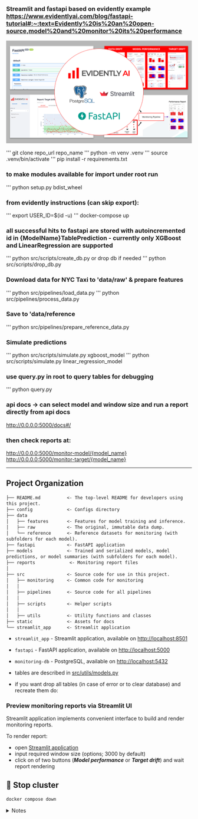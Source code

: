 ### Streamlit and fastapi based on evidently example https://www.evidentlyai.com/blog/fastapi-tutorial#:~:text=Evidently%20is%20an%20open-source,model%20and%20monitor%20its%20performance
![Evidently.ai + FastAPI](static/banner.png "Dashboard preview")

''' git clone repo_url repo_name
''' python -m venv .venv
''' source .venv/bin/activate
''' pip install -r requirements.txt

### to make modules available for import under root run
''' python setup.py bdist_wheel

### from evidently instructions (can skip export):
''' export USER_ID=$(id -u)
''' docker-compose up

### all successful hits to fastapi are stored with autoincremented id in {ModelName}TablePrediction - currently only XGBoost and LinearRegression are supported

''' python src/scripts/create_db.py
or drop db if needed
''' python src/scripts/drop_db.py
### Download data for NYC Taxi to 'data/raw' & prepare features
''' python src/pipelines/load_data.py 
''' python src/pipelines/process_data.py  
### Save to 'data/reference
''' python src/pipelines/prepare_reference_data.py 
### Simulate predictions
''' python src/scripts/simulate.py xgboost_model
''' python src/scripts/simulate.py linear_regression_model
### use query.py in root to query tables for debugging
''' python query.py

### api docs -> can select model and window size and run a report directly from api docs
http://0.0.0.0:5000/docs#/

### then check reports at:
http://0.0.0.0:5000/monitor-model/{model_name}
http://0.0.0.0:5000/monitor-target/{model_name}

--------
Project Organization
------------

    ├── README.md          <- The top-level README for developers using this project.
    ├── config             <- Configs directory
    ├── data
    │   ├── features       <- Features for model training and inference.
    │   ├── raw            <- The original, immutable data dump.
    │   └── reference      <- Reference datasets for monitoring (with subfolders for each model).
    ├── fastapi            <- FastAPI application
    ├── models             <- Trained and serialized models, model predictions, or model summaries (with subfolders for each model).
    ├── reports             <- Monitoring report files
    │
    ├── src                <- Source code for use in this project.
    │   ├── monitoring     <- Common code for monitoring 
    │   │
    │   ├── pipelines      <- Source code for all pipelines
    │   │
    │   ├── scripts        <- Helper scripts
    │   │
    │   ├── utils          <- Utility functions and classes 
    ├── static             <- Assets for docs 
    └── streamlit_app      <- Streamlit application
    
- `streamlit_app` - Streamlit application, available on [http://localhost:8501](http://localhost:8501)
- `fastapi` - FastAPI application, available on [http://localhost:5000](http://localhost:5000)
- `monitoring-db` - PostgreSQL, available on [http://localhost:5432](http://localhost:5432)
  
- tables are described in [src/utils/models.py](src/utils/models.py)
- if you want drop all tables (in case of error or to clear database) and recreate them do:
  
### Preview monitoring reports via Streamlit UI

Streamlit application implements convenient interface to build and render monitoring reports.

To render report:
- open [Streamlit application](http://localhost:8501)
- input required window size (options; 3000 by default)
- click on of two buttons (***Model performance*** or ***Target drift***) and wait report rendering


## :checkered_flag: Stop cluster

```bash
docker compose down
```

<details>
<summary>Notes</summary>

- To clear cluster one needs to remove `Docker` volume containing monitoring (`Postgres`) database
- It may be useful to run this tutorial from scratch
- Run the command:
  
```bash
docker compose down -v
```

</details>
